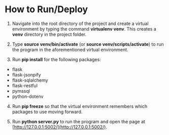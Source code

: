 # How to Run/Deploy

1. Navigate into the root directory of the project and create a virtual environment by typing the command **virtualenv venv**. This creates a **venv** directory in the project folder.

2. Type **source venv/bin/activate** (or **source venv/scripts/activate**) to run the program in the aforementioned virtual environment.

3. Run **pip install** for the following packages:
  * flask
  * flask-jsonpify
  * flask-sqlalchemy
  * flask-restful
  * pymssql
  * python-dotenv
  
4. Run **pip freeze** so that the virtual environment remembers which packages to use moving forward.

5. Run **python server.py** to run the program and open the page at [http://127.0.0.1:5002/](http://127.0.0.1:5002/).

